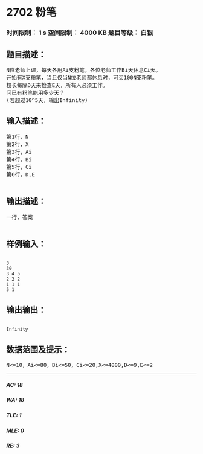 # 2702 粉笔   
### 时间限制： 1 s     空间限制： 4000 KB     题目等级： 白银  
## 题目描述：  

<pre>
N位老师上课，每天各用Ai支粉笔。各位老师工作Bi天休息Ci天。
开始有X支粉笔，当且仅当N位老师都休息时，可买100N支粉笔。
校长每隔D天来检查E天，所有人必须工作。
问已有粉笔能用多少天？
(若超过10^5天，输出Infinity)
</pre>
  
  
## 输入描述：  

<pre>
第1行，N
第2行，X
第3行，Ai
第4行，Bi
第5行，Ci
第6行，D,E
 
</pre>
  
  
## 输出描述：  

<pre>
一行，答案
 
</pre>
  
  
## 样例输入：  

<pre><code>
3
30    
3 4 5 
2 2 2 
1 1 1 
5 1
</code></pre>
  
  
## 输出输出：  

<pre><code>
Infinity
</code></pre>
  
  
## 数据范围及提示：  

<pre>
N<=10，Ai<=80，Bi<=50，Ci<=20,X<=4000,D<=9,E<=2
</pre>
  
  
***  

##### AC: 18  
##### WA: 18  
##### TLE: 1  
##### MLE: 0  
##### RE: 3  

